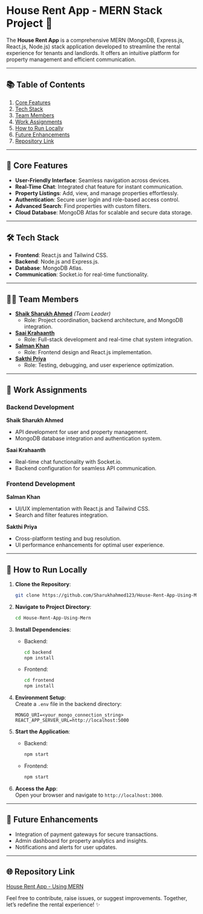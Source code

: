 # House Rent App - MERN Stack Project 🚀  

The **House Rent App** is a comprehensive MERN (MongoDB, Express.js, React.js, Node.js) stack application developed to streamline the rental experience for tenants and landlords. It offers an intuitive platform for property management and efficient communication.  

---

## 📚 Table of Contents  
1. [Core Features](#Core-Features) 
2. [Tech Stack](#tech-stack)  
3. [Team Members](#team-members)  
4. [Work Assignments](#work-assignments)  
5. [How to Run Locally](#how-to-run-locally)  
6. [Future Enhancements](#future-enhancements)  
7. [Repository Link](#repository-link)  

---

## 🌟 **Core Features**  
- **User-Friendly Interface**: Seamless navigation across devices.  
- **Real-Time Chat**: Integrated chat feature for instant communication.  
- **Property Listings**: Add, view, and manage properties effortlessly.  
- **Authentication**: Secure user login and role-based access control.  
- **Advanced Search**: Find properties with custom filters.  
- **Cloud Database**: MongoDB Atlas for scalable and secure data storage.  

---

## 🛠️ **Tech Stack**  
- **Frontend**: React.js and Tailwind CSS.  
- **Backend**: Node.js and Express.js.  
- **Database**: MongoDB Atlas.  
- **Communication**: Socket.io for real-time functionality.  

---

## 👨‍💻 **Team Members**  
- **[Shaik Sharukh Ahmed](https://github.com/Sharukhahmed123)** *(Team Leader)*  
  - Role: Project coordination, backend architecture, and MongoDB integration.  
- **[Saai Krahaanth](https://github.com/SaaiKrahaanth)**  
  - Role: Full-stack development and real-time chat system integration.  
- **[Salman Khan](https://github.com/your-github-username)**  
  - Role: Frontend design and React.js implementation.  
- **[Sakthi Priya](https://github.com/your-github-username)**  
  - Role: Testing, debugging, and user experience optimization.  

---

## 💼 **Work Assignments**  
### **Backend Development**  
**Shaik Sharukh Ahmed**  
- API development for user and property management.  
- MongoDB database integration and authentication system.  

**Saai Krahaanth**  
- Real-time chat functionality with Socket.io.  
- Backend configuration for seamless API communication.  

### **Frontend Development**  
**Salman Khan**  
- UI/UX implementation with React.js and Tailwind CSS.  
- Search and filter features integration.  

**Sakthi Priya**  
- Cross-platform testing and bug resolution.  
- UI performance enhancements for optimal user experience.  

---

## 🚀 **How to Run Locally**  
1. **Clone the Repository**:  
   ```bash
   git clone https://github.com/Sharukhahmed123/House-Rent-App-Using-Mern.git
   ```  

2. **Navigate to Project Directory**:  
   ```bash
   cd House-Rent-App-Using-Mern
   ```  

3. **Install Dependencies**:  
   - Backend:  
     ```bash
     cd backend  
     npm install  
     ```  
   - Frontend:  
     ```bash
     cd frontend  
     npm install  
     ```  

4. **Environment Setup**:  
   Create a `.env` file in the backend directory:  
   ```
   MONGO_URI=<your_mongo_connection_string>  
   REACT_APP_SERVER_URL=http://localhost:5000  
   ```  

5. **Start the Application**:  
   - Backend:  
     ```bash
     npm start  
     ```  
   - Frontend:  
     ```bash
     npm start  
     ```  

6. **Access the App**:  
   Open your browser and navigate to `http://localhost:3000`.  

---

## 🌈 **Future Enhancements**  
- Integration of payment gateways for secure transactions.  
- Admin dashboard for property analytics and insights.  
- Notifications and alerts for user updates.  

---

## 🌐 **Repository Link**  
[House Rent App - Using MERN](https://github.com/Sharukhahmed123/House-Rent-App-Using-Mern.git)  

Feel free to contribute, raise issues, or suggest improvements. Together, let’s redefine the rental experience! ✨  
```
